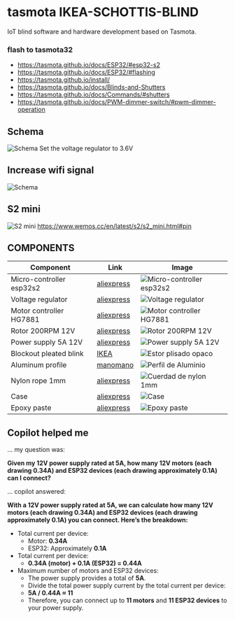 # tasmota IKEA-SCHOTTIS-BLIND

IoT blind software and hardware development based on Tasmota.

### flash to tasmota32

- https://tasmota.github.io/docs/ESP32/#esp32-s2
- https://tasmota.github.io/docs/ESP32/#flashing
- https://tasmota.github.io/install/
- https://tasmota.github.io/docs/Blinds-and-Shutters
- https://tasmota.github.io/docs/Commands/#shutters
- https://tasmota.github.io/docs/PWM-dimmer-switch/#pwm-dimmer-operation

## Schema

![Schema](readme_images/blind_schema.jpg)
Set the voltage regulator to 3.6V

## Increase wifi signal

![Schema](readme_images/increase_wifi_signal.jpg)

## S2 mini

![S2 mini](readme_images/image-2.png)
https://www.wemos.cc/en/latest/s2/s2_mini.html#pin

## COMPONENTS

| Component                | Link                                                                                    | Image                                                  |
| ------------------------ | --------------------------------------------------------------------------------------- | ------------------------------------------------------ |
| Micro-controller esp32s2 | [aliexpress](https://es.aliexpress.com/item/1005006469381084.html)                      | ![Micro-controller esp32s2](readme_images/image-6.png) |
| Voltage regulator        | [aliexpress](https://es.aliexpress.com/item/1005005870392716.html)                      | ![Voltage regulator](readme_images/image-5.png)        |
| Motor controller HG7881  | [aliexpress](https://es.aliexpress.com/item/1005006126762079.html)                      | ![Motor controller HG7881](readme_images/image-7.png)  |
| Rotor 200RPM 12V         | [aliexpress](https://es.aliexpress.com/item/1005004045108485.html)                      | ![Rotor 200RPM 12V](readme_images/image-9.png)         |
| Power supply 5A 12V      | [aliexpress](https://es.aliexpress.com/item/1005005626231303.html)                      | ![Power supply 5A 12V](readme_images/image-10.png)     |
| Blockout pleated blink   | [IKEA](https://www.ikea.com/es/es/p/schottis-estor-plisado-opaco-gris-oscuro-90369507/) | ![Estor plisado opaco](readme_images/image-11.png)     |
| Aluminum profile         | [manomano](https://www.manomano.es/p/pa-24801490)                                       | ![Perfil de Aluminio](readme_images/image-13.png)      |
| Nylon rope 1mm           | [aliexpress](https://es.aliexpress.com/item/1005001826069499.html)                      | ![Cuerdad de nylon 1mm](readme_images/image-14.png)    |
| Case                     | [aliexpress](https://es.aliexpress.com/item/1005002656761229.html)                      | ![Case](readme_images/image-15.png)                    |
| Epoxy paste              | [aliexpress](https://es.aliexpress.com/item/1005006124394766.html)                      | ![Epoxy paste](readme_images/image-16.png)             |

## Copilot helped me

... my question was:

**Given my 12V power supply rated at 5A, how many 12V motors (each drawing 0.34A) and ESP32 devices (each drawing approximately 0.1A) can I connect?**

... copilot answered:

**With a 12V power supply rated at 5A, we can calculate how many 12V motors (each drawing 0.34A) and ESP32 devices (each drawing approximately 0.1A) you can connect. Here’s the breakdown:**

- Total current per device:
  - Motor: **0.34A**
  - ESP32: Approximately **0.1A**
- Total current per device:
  - **0.34A (motor) + 0.1A (ESP32) = 0.44A**
- Maximum number of motors and ESP32 devices:
  - The power supply provides a total of **5A**.
  - Divide the total power supply current by the total current per device:
  - **5A / 0.44A ≈ 11**
  - Therefore, you can connect up to **11 motors** and **11 ESP32 devices** to your power supply.
